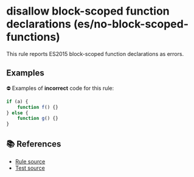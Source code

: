 # disallow block-scoped function declarations (es/no-block-scoped-functions)

This rule reports ES2015 block-scoped function declarations as errors.

## Examples

⛔ Examples of **incorrect** code for this rule:

```js
if (a) {
    function f() {}
} else {
    function g() {}
}
```

## 📚 References

- [Rule source](../../lib/rules/no-block-scoped-functions.js)
- [Test source](../../tests/lib/rules/no-block-scoped-functions.js)
